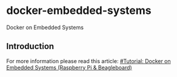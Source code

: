 # docker-embedded-systems
Docker on Embedded Systems

Introduction
--------------
For more information please read this article: [#Tutorial: Docker on Embedded Systems (Raspberry Pi & Beagleboard)](https://lemariva.com/blog/2018/05/tutorial-docker-on-embedded-systems-raspberry-pi-beagleboard)